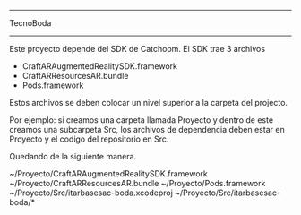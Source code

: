 -------------------------------------------

   TecnoBoda

-------------------------------------------
Este proyecto depende del SDK de Catchoom.
El SDK trae 3 archivos
 - CraftARAugmentedRealitySDK.framework
 - CraftARResourcesAR.bundle
 - Pods.framework

Estos archivos se deben colocar un nivel superior
a la carpeta del projecto.

Por ejemplo: si creamos una carpeta llamada
Proyecto y dentro de este creamos una subcarpeta
Src, los archivos de dependencia deben estar en
Proyecto y el codigo del repositorio en Src.

Quedando de la siguiente manera.

~/Proyecto/CraftARAugmentedRealitySDK.framework
~/Proyecto/CraftARResourcesAR.bundle
~/Proyecto/Pods.framework
~/Proyecto/Src/itarbasesac-boda.xcodeproj
~/Proyecto/Src/itarbasesac-boda/*
